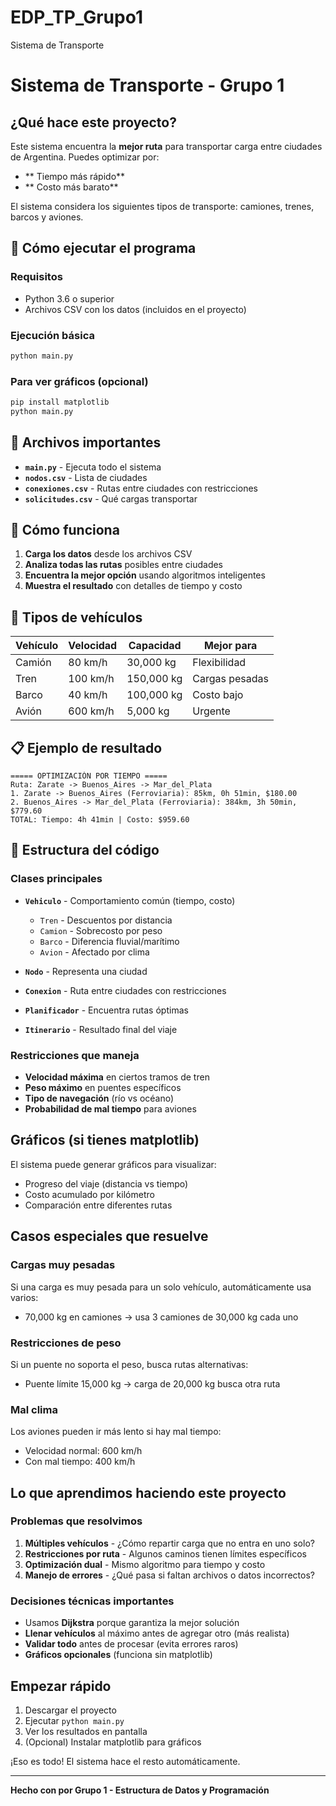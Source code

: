 # EDP_TP_Grupo1
Sistema de Transporte
# Sistema de Transporte - Grupo 1

## ¿Qué hace este proyecto?

Este sistema encuentra la **mejor ruta** para transportar carga entre ciudades de Argentina. Puedes optimizar por:
- ** Tiempo más rápido** 
- ** Costo más barato** 

El sistema considera los siguientes tipos de transporte: camiones, trenes, barcos y aviones.

## 🚀 Cómo ejecutar el programa

### Requisitos
- Python 3.6 o superior
- Archivos CSV con los datos (incluidos en el proyecto)

### Ejecución básica
```bash
python main.py
```

### Para ver gráficos (opcional)
```bash
pip install matplotlib
python main.py
```

## 📁 Archivos importantes

- **`main.py`** - Ejecuta todo el sistema
- **`nodos.csv`** - Lista de ciudades
- **`conexiones.csv`** - Rutas entre ciudades con restricciones
- **`solicitudes.csv`** - Qué cargas transportar

## 🎯 Cómo funciona

1. **Carga los datos** desde los archivos CSV
2. **Analiza todas las rutas** posibles entre ciudades
3. **Encuentra la mejor opción** usando algoritmos inteligentes
4. **Muestra el resultado** con detalles de tiempo y costo

## 🚗 Tipos de vehículos

| Vehículo | Velocidad | Capacidad  | Mejor para    |
|----------|-----------|----------- |-------------- |
|  Camión  | 80 km/h   | 30,000 kg  | Flexibilidad  |
|  Tren    | 100 km/h  | 150,000 kg | Cargas pesadas|
|  Barco   | 40 km/h   | 100,000 kg | Costo bajo    |
|  Avión   | 600 km/h  | 5,000 kg   | Urgente       |

## 📋 Ejemplo de resultado

```
===== OPTIMIZACIÓN POR TIEMPO =====
Ruta: Zarate -> Buenos_Aires -> Mar_del_Plata
1. Zarate -> Buenos_Aires (Ferroviaria): 85km, 0h 51min, $180.00
2. Buenos_Aires -> Mar_del_Plata (Ferroviaria): 384km, 3h 50min, $779.60
TOTAL: Tiempo: 4h 41min | Costo: $959.60
```

## 🔧 Estructura del código

### Clases principales
- **`Vehiculo`** - Comportamiento común (tiempo, costo)
  - `Tren` - Descuentos por distancia
  - `Camion` - Sobrecosto por peso
  - `Barco` - Diferencia fluvial/marítimo
  - `Avion` - Afectado por clima

- **`Nodo`** - Representa una ciudad
- **`Conexion`** - Ruta entre ciudades con restricciones
- **`Planificador`** - Encuentra rutas óptimas
- **`Itinerario`** - Resultado final del viaje

### Restricciones que maneja
- **Velocidad máxima** en ciertos tramos de tren
- **Peso máximo** en puentes específicos
- **Tipo de navegación** (río vs océano)
- **Probabilidad de mal tiempo** para aviones

## Gráficos (si tienes matplotlib)

El sistema puede generar gráficos para visualizar:
- Progreso del viaje (distancia vs tiempo)
- Costo acumulado por kilómetro
- Comparación entre diferentes rutas

## Casos especiales que resuelve

### Cargas muy pesadas
Si una carga es muy pesada para un solo vehículo, automáticamente usa varios:
- 70,000 kg en camiones → usa 3 camiones de 30,000 kg cada uno

### Restricciones de peso
Si un puente no soporta el peso, busca rutas alternativas:
- Puente límite 15,000 kg → carga de 20,000 kg busca otra ruta

### Mal clima
Los aviones pueden ir más lento si hay mal tiempo:
- Velocidad normal: 600 km/h
- Con mal tiempo: 400 km/h

## Lo que aprendimos haciendo este proyecto

### Problemas que resolvimos
1. **Múltiples vehículos** - ¿Cómo repartir carga que no entra en uno solo?
2. **Restricciones por ruta** - Algunos caminos tienen límites específicos
3. **Optimización dual** - Mismo algoritmo para tiempo y costo
4. **Manejo de errores** - ¿Qué pasa si faltan archivos o datos incorrectos?

### Decisiones técnicas importantes
- Usamos **Dijkstra** porque garantiza la mejor solución
- **Llenar vehículos** al máximo antes de agregar otro (más realista)
- **Validar todo** antes de procesar (evita errores raros)
- **Gráficos opcionales** (funciona sin matplotlib)

## Empezar rápido

1. Descargar el proyecto
2. Ejecutar `python main.py`
3. Ver los resultados en pantalla
4. (Opcional) Instalar matplotlib para gráficos

¡Eso es todo! El sistema hace el resto automáticamente.

---

**Hecho con por Grupo 1 - Estructura de Datos y Programación**